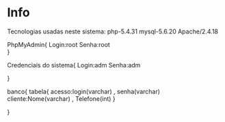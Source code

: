 # Info
Tecnologias usadas neste sistema:
php-5.4.31
mysql-5.6.20
Apache/2.4.18

PhpMyAdmin{
Login:root
Senha:root	
}

Credenciais do sistema{
Login:adm
Senha:adm		

}

banco{
	tabela{
		acesso:login(varchar) , senha(varchar)
		cliente:Nome(varchar) , Telefone(int)
	} 

}

